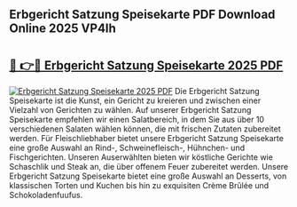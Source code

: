 ## Erbgericht Satzung Speisekarte PDF Download Online 2025 VP4Ih

# <h2><a href="http://gcbrfty.nevu.top/?p=Erbgericht+Satzung+Speisekarte">🔗 👉🔴 Erbgericht Satzung Speisekarte 2025 PDF</a></h2>

[![Erbgericht Satzung Speisekarte 2025 PDF](https://i.imgur.com/dBaPXMq.png)](http://gcbrfty.nevu.top/?p=Erbgericht+Satzung+Speisekarte)
Die Erbgericht Satzung Speisekarte ist die Kunst, ein Gericht zu kreieren und zwischen einer Vielzahl von Gerichten zu wählen. Auf unserer Erbgericht Satzung Speisekarte empfehlen wir einen Salatbereich, in dem Sie aus über 10 verschiedenen Salaten wählen können, die mit frischen Zutaten zubereitet werden. Für Fleischliebhaber bietet unsere Erbgericht Satzung Speisekarte eine große Auswahl an Rind-, Schweinefleisch-, Hühnchen- und Fischgerichten. Unseren Auserwählten bieten wir köstliche Gerichte wie Schaschlik und Steak an, die über offenem Feuer zubereitet werden. Unsere Erbgericht Satzung Speisekarte bietet eine große Auswahl an Desserts, von klassischen Torten und Kuchen bis hin zu exquisiten Crème Brûlée und Schokoladenfuufus.
